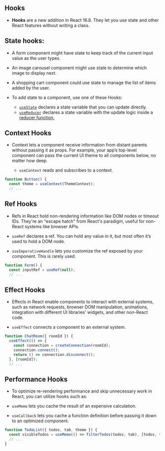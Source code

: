 ## Hooks

- **Hooks** are a new addition in React 16.8. They let you use state and other React features without writing a class.

## State hooks:

- A form component might have state to keep track of the current input value as the user types.
- An image carousel component might use state to determine which image to display next.
- A shopping cart component could use state to manage the list of items added by the user.

- To add state to a component, use one of these Hooks:

  - [`useState`](https://react.dev/reference/react/useState) declares a state variable that you can update directly.
  - [`useReducer`](https://react.dev/reference/react/useReducer) declares a state variable with the update logic inside a [reducer function.](https://react.dev/learn/extracting-state-logic-into-a-reducer)

## Context Hooks

- Context lets a component receive information from distant parents without passing it as props. For example, your app’s top-level component can pass the current UI theme to all components below, no matter how deep.

  - `useContext` reads and subscribes to a context.

```jsx
function Button() {
  const theme = useContext(ThemeContext);
  // ...
```

## Ref Hooks

- Refs in React hold non-rendering information like DOM nodes or timeout IDs. They're an "escape hatch" from React's paradigm, useful for non-React systems like browser APIs.

- `useRef` declares a ref. You can hold any value in it, but most often it’s used to hold a DOM node.

- `useImperativeHandle` lets you customize the ref exposed by your component. This is rarely used.

```jsx
function Form() {
  const inputRef = useRef(null);
  // ...

```

## Effect Hooks

- Effects in React enable components to interact with external systems, such as network requests, browser DOM manipulation, animations, integration with different UI libraries' widgets, and other non-React code.

- `useEffect` connects a component to an external system.

```jsx
function ChatRoom({ roomId }) {
  useEffect(() => {
    const connection = createConnection(roomId);
    connection.connect();
    return () => connection.disconnect();
  }, [roomId]);
  // ...
```

## Performance Hooks

- To optimize re-rendering performance and skip unnecessary work in React, you can utilize hooks such as:

- `useMemo` lets you cache the result of an expensive calculation.
- `useCallback` lets you cache a function definition before passing it down to an optimized component.

```jsx
function TodoList({ todos, tab, theme }) {
  const visibleTodos = useMemo(() => filterTodos(todos, tab), [todos, tab]);
  // ...
}
```
